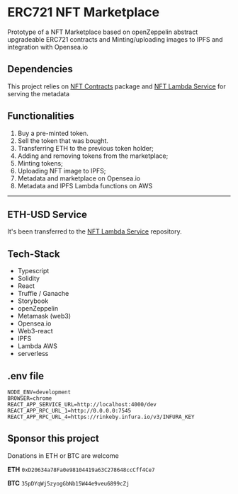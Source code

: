 # ERC721 NFT Marketplace 

Prototype of a NFT Marketplace based on openZeppelin abstract upgradeable ERC721 contracts and Minting/uploading images to IPFS and integration with Opensea.io

## Dependencies

This project relies on [NFT Contracts](https://github.com/silviopaganini/nft-contracts) package and [NFT Lambda Service](https://github.com/silviopaganini/nft-market-service) for serving the metadata

## Functionalities

1. Buy a pre-minted token.
2. Sell the token that was bought.
3. Transferring ETH to the previous token holder;
4. Adding and removing tokens from the marketplace;
5. Minting tokens;
6. Uploading NFT image to IPFS;
7. Metadata and marketplace on Opensea.io
8. Metadata and IPFS Lambda functions on AWS

<hr />

## ETH-USD Service

It's been transferred to the [NFT Lambda Service](https://github.com/silviopaganini/nft-market-service) repository.

## Tech-Stack

- Typescript
- Solidity
- React
- Truffle / Ganache
- Storybook
- openZeppelin
- Metamask (web3)
- Opensea.io
- Web3-react
- IPFS
- Lambda AWS
- serverless

## .env file 

```
NODE_ENV=development
BROWSER=chrome
REACT_APP_SERVICE_URL=http://localhost:4000/dev
REACT_APP_RPC_URL_1=http://0.0.0.0:7545
REACT_APP_RPC_URL_4=https://rinkeby.infura.io/v3/INFURA_KEY

```


## Sponsor this project

Donations in ETH or BTC are welcome 

**ETH** `0xD20634a78Fa0e98104419a63C278648ccCff4Ce7`

**BTC** `35pDYqWj5zyogGbNb15W44e9veu6899cZj`

